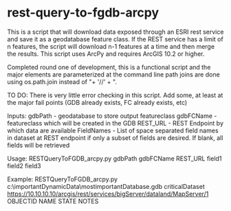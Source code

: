rest-query-to-fgdb-arcpy
========================
This is a script that will download data exposed through an ESRI rest
service and save it as a geodatabase feature class. If the REST service
has a limit of n features, the script will download n-1 features at a
time and then merge the results. This script uses ArcPy and requires
ArcGIS 10.2 or higher.

Completed round one of development, this is a functional script and the
major elements are parameterized at the command line path joins are done
using os.path.join instead of "+ '//' + ".

TO DO:  There is very little error checking in this script.  Add some,
at least at the major fail points (GDB already exists, FC already
exists, etc)

Inputs:
gdbPath - geodatabase to store output featureclass
gdbFCName - featureclass which will be created in the GDB
REST_URL - REST Endpoint by which data are available
FieldNames - List of space separated field names in dataset at REST endpoint if only a subset of fields are desired. If blank, all fields will be retrieved

Usage:
RESTQueryToFGDB_arcpy.py gdbPath gdbFCName REST_URL field1 field2 field3

Example:
RESTQueryToFGDB_arcpy.py c:\importantDynamicData\mostimportantDatabase.gdb criticalDataset https://10.10.10.10/arcgis/rest/services/bigServer/dataland/MapServer/1 OBJECTID NAME STATE NOTES

